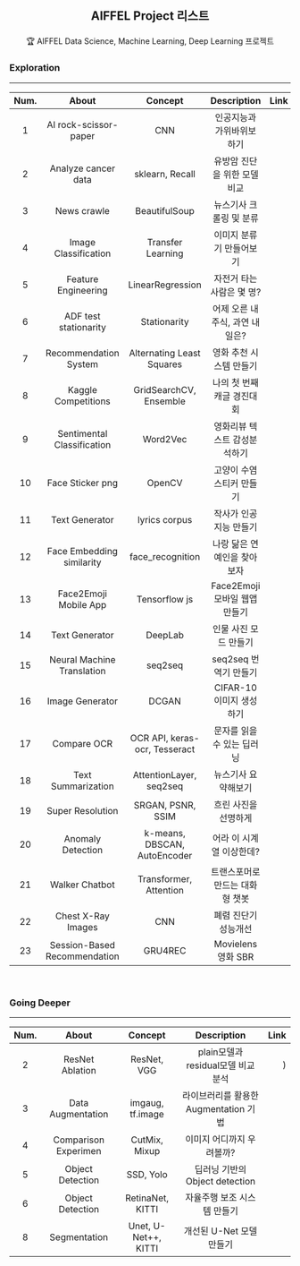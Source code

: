 
## <p align="center"> AIFFEL Project 리스트 </p>


<p align="center"> 🏆 AIFFEL Data Science, Machine Learning, Deep Learning 프로젝트 </p>


### Exploration
-----

| Num. |    About                                   | Concept        | Description                                      | Link        |
| :---------:  | :-----------:                                | :-------------------: | :-------------------:                         |  -------------------: |
| 1 | AI rock-scissor-paper              | CNN                | 인공지능과 가위바위보 하기           |      |
| 2 | Analyze  cancer data               | sklearn, Recall              | 유방암 진단을 위한 모델 비교 |   |
| 3 |  News crawle  |  BeautifulSoup  | 뉴스기사 크롤링 및 분류  |    |
| 4 |   Image Classification  |  Transfer Learning  | 이미지 분류기 만들어보기  | |
| 5  |  Feature Engineering  | LinearRegression  | 자전거 타는 사람은 몇 명?  | |
| 6               |  ADF test stationarity  | Stationarity  | 어제 오른 내 주식, 과연 내일은?  | |
| 7               |  Recommendation System  | Alternating Least Squares  | 영화 추천 시스템 만들기  |  |
| 8               | Kaggle Competitions   | GridSearchCV, Ensemble  | 나의 첫 번째 캐글 경진대회  | |
| 9               |  Sentimental Classification   |  Word2Vec | 영화리뷰 텍스트 감성분석하기  |  |
| 10              |  Face Sticker png   | OpenCV  | 고양이 수염 스티커 만들기  | |
| 11              |  Text Generator  | lyrics corpus | 작사가 인공지능 만들기  ||
| 12             |  Face Embedding similarity  | face_recognition | 나랑 닮은 연예인을 찾아보자  |  |
| 13              |  Face2Emoji Mobile App  | Tensorflow js | Face2Emoji 모바일 웹앱 만들기 ||
| 14              |  Text Generator  |  DeepLab | 인물 사진 모드 만들기  | |
| 15              |  Neural Machine Translation  | seq2seq | seq2seq 번역기 만들기  |  |
|16               | Image Generator |  DCGAN    |  CIFAR-10 이미지 생성하기     | |
|17               | Compare OCR       |  OCR API, keras-ocr, Tesseract  | 문자를 읽을 수 있는 딥러닝 | |
|18               | Text Summarization | AttentionLayer, seq2seq   |뉴스기사 요약해보기| 
|19               | Super Resolution   | SRGAN, PSNR, SSIM | 흐린 사진을 선명하게 | |
| 20               | Anomaly Detection | k-means, DBSCAN, AutoEncoder| 어라 이 시계열 이상한데?| |
| 21               | Walker Chatbot  | Transformer, Attention |트랜스포머로 만드는 대화형 챗봇|  | 
| 22              | Chest X-Ray Images  | CNN |폐렴 진단기 성능개선| | 
| 23              | Session-Based Recommendation  | GRU4REC |Movielens 영화 SBR|| 


<br>  

### Going Deeper
-----

| Num. |    About                                   | Concept        | Description                                      | Link        |
| :---------:  | :-----------:                                | :-------------------: | :-------------------:                         |  -------------------: |
| 2             | ResNet Ablation          | ResNet, VGG     | plain모델과 residual모델 비교 분석    |  )       |
| 3             | Data Augmentation| imgaug, tf.image | 라이브러리를 활용한 Augmentation 기법 ||
| 4             | Comparison Experimen | CutMix, Mixup | 이미지 어디까지 우려볼까? | |
| 5             | Object Detection   | SSD, Yolo |  딥러닝 기반의 Object detection | |
| 6             | Object Detection   | RetinaNet, KITTI |  자율주행 보조 시스템 만들기 | |
| 8             | Segmentation   | Unet, U-Net++, KITTI |  개선된 U-Net 모델 만들기 | |
